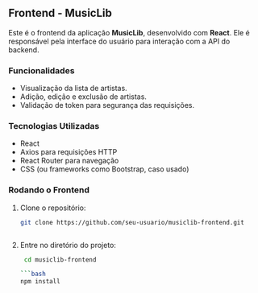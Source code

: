 ## Frontend - MusicLib

Este é o frontend da aplicação **MusicLib**, desenvolvido com **React**. Ele é responsável pela interface do usuário para interação com a API do backend.

### Funcionalidades

- Visualização da lista de artistas.
- Adição, edição e exclusão de artistas.
- Validação de token para segurança das requisições.

### Tecnologias Utilizadas

- React
- Axios para requisições HTTP
- React Router para navegação
- CSS (ou frameworks como Bootstrap, caso usado)

### Rodando o Frontend

1. Clone o repositório:

   ```bash
   git clone https://github.com/seu-usuario/musiclib-frontend.git



2. Entre no diretório do projeto:
   ```bash
    cd musiclib-frontend

   ```bash
   npm install
